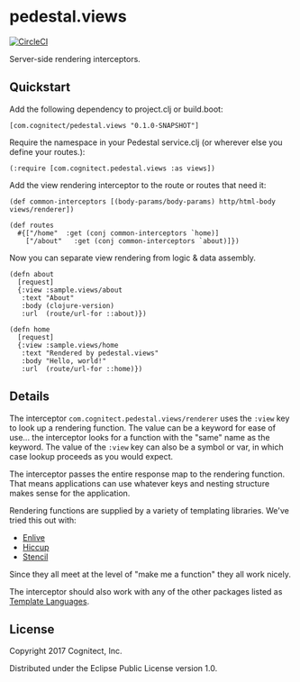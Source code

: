 # pedestal.views

[![CircleCI](https://circleci.com/gh/cognitect-labs/pedestal.views.svg?style=svg)](https://circleci.com/gh/cognitect-labs/pedestal.views)

Server-side rendering interceptors.

## Quickstart

Add the following dependency to project.clj or build.boot:

    [com.cognitect/pedestal.views "0.1.0-SNAPSHOT"]

Require the namespace in your Pedestal service.clj (or wherever else
you define your routes.):

    (:require [com.cognitect.pedestal.views :as views])

Add the view rendering interceptor to the route or routes that need
it:

    (def common-interceptors [(body-params/body-params) http/html-body views/renderer])

    (def routes
      #{["/home"  :get (conj common-interceptors `home)]
        ["/about"   :get (conj common-interceptors `about)]})

Now you can separate view rendering from logic & data assembly.

    (defn about
      [request]
      {:view :sample.views/about
       :text "About"
       :body (clojure-version)
       :url  (route/url-for ::about)})

    (defn home
      [request]
      {:view :sample.views/home
       :text "Rendered by pedestal.views"
       :body "Hello, world!"
       :url  (route/url-for ::home)})

## Details

The interceptor `com.cognitect.pedestal.views/renderer` uses the
`:view` key to look up a rendering function. The value can be a
keyword for ease of use... the interceptor looks for a function with
the "same" name as the keyword. The value of the `:view` key can also
be a symbol or var, in which case lookup proceeds as you would
expect.

The interceptor passes the entire response map to the rendering
function. That means applications can use whatever keys and nesting
structure makes sense for the application.

Rendering functions are supplied by a variety of templating
libraries. We've tried this out with:

- [Enlive](https://github.com/cgrand/enlive)
- [Hiccup](https://github.com/weavejester/hiccup)
- [Stencil](https://github.com/davidsantiago/stencil)

Since they all meet at the level of "make me a function" they all work
nicely.

The interceptor should also work with any of the other packages listed
as [Template Languages](https://www.clojure-toolbox.com).

## License

Copyright 2017 Cognitect, Inc.

Distributed under the Eclipse Public License version 1.0.
